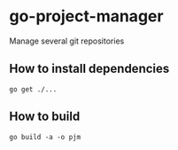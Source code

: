 # go-project-manager

Manage several git repositories

## How to install dependencies

```shell
go get ./...
```

## How to build

```shell
go build -a -o pjm
```